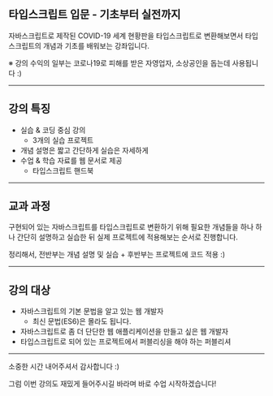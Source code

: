 ## 타입스크립트 입문 - 기초부터 실전까지

자바스크립트로 제작된 COVID-19 세계 현황판을 타입스크립트로 변환해보면서 타입스크립트의 개념과 기초를 배워보는 강좌입니다.

※ 강의 수익의 일부는 코로나19로 피해를 받은 자영업자, 소상공인을 돕는데 사용됩니다 :)

---

## 강의 특징

- 실습 & 코딩 중심 강의
  - 3개의 실습 프로젝트
- 개념 설명은 짧고 간단하게 실습은 자세하게
- 수업 & 학습 자료를 웹 문서로 제공
  - 타입스크립트 핸드북

---

## 교과 과정

구현되어 있는 자바스크립트를 타입스크립트로 변환하기 위해 필요한 개념들을 하나 하나 간단히 설명하고 실습한 뒤 실제 프로젝트에 적용해보는 순서로 진행합니다.

정리해서, 전반부는 개념 설명 및 실습 + 후반부는 프로젝트에 코드 적용 :)

---

## 강의 대상

- 자바스크립트의 기본 문법을 알고 있는 웹 개발자
  - 최신 문법(ES6)은 몰라도 됩니다.
- 자바스크립트로 좀 더 단단한 웹 애플리케이션을 만들고 싶은 웹 개발자
- 타입스크립트로 되어 있는 프로젝트에서 퍼블리싱을 해야 하는 퍼블리셔
  
---

소중한 시간 내어주셔서 감사합니다 :)

그럼 이번 강의도 재밌게 들어주시길 바라며 바로 수업 시작하겠습니다!